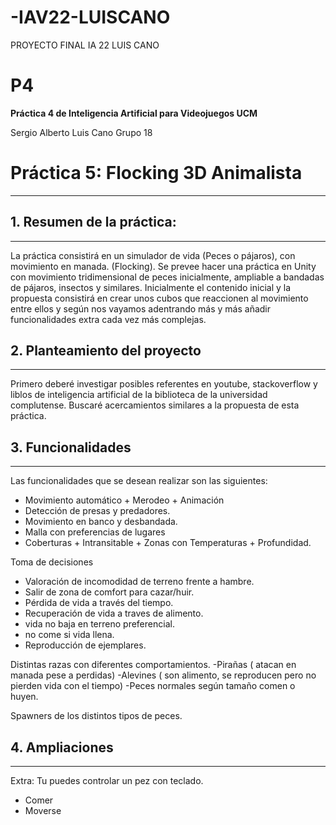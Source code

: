 # -IAV22-LUISCANO
PROYECTO FINAL IA 22 LUIS CANO
# P4
**Práctica 4 de Inteligencia Artificial para Videojuegos UCM**

Sergio Alberto Luis Cano Grupo 18


# Práctica 5: Flocking 3D Animalista
------

## 1. Resumen de la práctica:
------
La práctica consistirá en un simulador de vida (Peces o pájaros), con movimiento en manada. (Flocking).
Se prevee hacer una práctica en Unity con movimiento tridimensional de peces inicialmente, ampliable a bandadas de pájaros, insectos y similares.
Inicialmente el contenido inicial y la propuesta consistirá en crear unos cubos que reaccionen al movimiento entre ellos y según nos vayamos adentrando más y más añadir funcionalidades extra cada vez más complejas.

## 2. Planteamiento del proyecto
------
Primero deberé investigar posibles referentes en youtube, stackoverflow y liblos de inteligencia artificial de la biblioteca de la universidad complutense.
Buscaré acercamientos similares a la propuesta de esta práctica.

## 3. Funcionalidades
------

Las funcionalidades que se desean realizar son las siguientes:

- Movimiento automático + Merodeo + Animación
- Detección de presas y predadores.
- Movimiento en banco y desbandada.
- Malla con preferencias de lugares
- Coberturas + Intransitable + Zonas con Temperaturas + Profundidad.

Toma de decisiones
- Valoración de incomodidad de terreno frente a hambre.
- Salir de zona de comfort para cazar/huir.
- Pérdida de vida a través del tiempo.
- Recuperación de vida a traves de alimento.
- vida no baja en terreno preferencial.
- no come si vida llena.
- Reproducción de ejemplares.

Distintas razas con diferentes comportamientos.
-Pirañas ( atacan en manada pese a perdidas)
-Alevines ( son alimento, se reproducen pero no pierden vida con el tiempo)
-Peces normales según tamaño comen o huyen.



Spawners de los distintos tipos de peces.


## 4. Ampliaciones
------

Extra:
Tu puedes controlar un pez con teclado. 
- Comer 
- Moverse 
